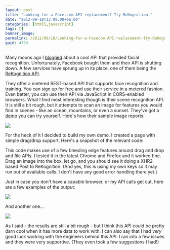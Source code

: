 ```yaml
---
layout: post
title: "Looking for a Face.com API replacement? Try ReKognition."
date: "2012-09-18T13:09:00+06:00"
categories: [html5,javascript]
tags: []
banner_image: 
permalink: /2012/09/18/Looking-for-a-Facecom-API-replacement-Try-ReKognition
guid: 4733
---
```


Many moons ago I <a href="http://www.raymondcamden.com/index.cfm/2011/11/7/Facecom-API-released">blogged</a> about a cool API that provided facial recognition. Unfortunately, Facebook bought them and their API is shutting down. A few services have sprung up in its place, one of them being the <a href="http://rekognition.com/">ReKognition API</a>.
<!--more-->
They offer a metered REST-based API that supports face recognition and training. You can sign up for free and use their service in a metered fashion. Even better, you can use their API via JavaScript in CORS-enabled browsers. What I find most interesting though is their scene recognition API. It is still a bit rough, but it attempts to scan an image for features you would find in scenes - like an ocean, mountains, or even a sunset. They've got a <a href="http://rekognition.com/demo/">demo</a> you can try yourself. Here's how their sample image reports:

<img src="https://static.raymondcamden.com/images/ScreenClip124.png" />

For the heck of it I decided to build my own demo. I created a page with simple drag/drop support. Here's a snapshot of the relevant code:

<script src="https://gist.github.com/3744017.js?file=gistfile1.js"></script>

This code makes use of a few bleeding edge features around drag and drop and file APIs. I tested it in the latest Chrome and Firefox and it worked fine. Drag an image into the box, let go, and you should see it doing a XHR2-based Post to ReKognition. (And yes, this is using my own keys so it may run out of available calls. I don't have any good error handling there yet.)

Just in case you don't have a capable browser, or my API calls get cut, here are a few examples of the output:

<img src="https://static.raymondcamden.com/images/09.18.2012-12.05.png" />

And another one...

<img src="https://static.raymondcamden.com/images/ScreenClip125.png" />

As I said - the results are still a bit rough - but I think this API could be pretty darn cool when it has more data to work with. I can also say that I had <i>very</i> good luck working with the engineers behind this API. I ran into a few issues and they were very supportive. (They even took a few suggestions I had!)